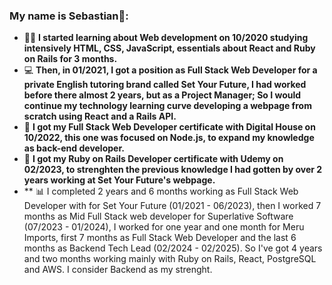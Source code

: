### My name is Sebastian👋:

- 👨‍💻 **I started learning about Web development on 10/2020 studying intensively HTML, CSS, JavaScript, essentials about React and Ruby on Rails for 3 months.**
- 💻 **Then, in 01/2021, I got a position as Full Stack Web Developer for a private English tutoring brand called Set Your Future, I had worked before there almost 2 years, but as a Project Manager; So I would continue my technology learning curve developing a webpage from scratch using React and a Rails API.**
- 🏁 **I got my Full Stack Web Developer certificate with Digital House on 10/2022, this one was focused on Node.js, to expand my knowledge as back-end developer.**
- 🏁 **I got my Ruby on Rails Developer certificate with Udemy on 02/2023, to strenghten the previous knowledge I had gotten by over 2 years working at Set Your Future's webpage.**
- ** :bar_chart: I completed 2 years and 6 months working as Full Stack Web Developer with for Set Your Future (01/2021 - 06/2023), then I worked 7 months as Mid Full Stack web developer for Superlative Software (07/2023 - 01/2024), I worked for one year and one month for Meru Imports, first 7 months as Full Stack Web Developer and the last 6 months as Backend Tech Lead (02/2024 - 02/2025). So I've got 4 years and two months working mainly with Ruby on Rails, React, PostgreSQL and AWS. I consider Backend as my strenght.
